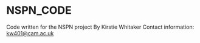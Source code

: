NSPN_CODE
=========

Code written for the NSPN project
By Kirstie Whitaker
Contact information: kw401@cam.ac.uk

